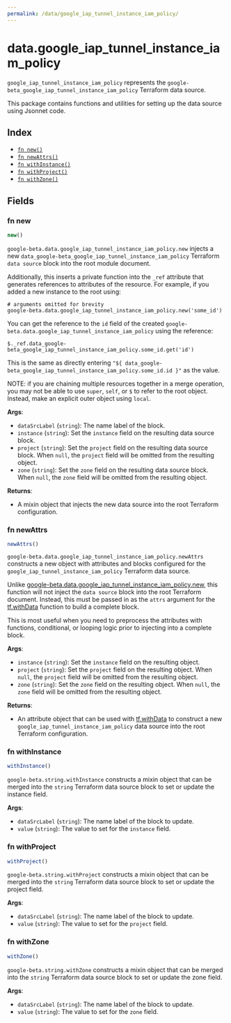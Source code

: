 ```yaml
---
permalink: /data/google_iap_tunnel_instance_iam_policy/
---
```


# data.google_iap_tunnel_instance_iam_policy

`google_iap_tunnel_instance_iam_policy` represents the `google-beta_google_iap_tunnel_instance_iam_policy` Terraform data source.



This package contains functions and utilities for setting up the data source using Jsonnet code.


## Index

* [`fn new()`](#fn-new)
* [`fn newAttrs()`](#fn-newattrs)
* [`fn withInstance()`](#fn-withinstance)
* [`fn withProject()`](#fn-withproject)
* [`fn withZone()`](#fn-withzone)

## Fields

### fn new

```ts
new()
```


`google-beta.data.google_iap_tunnel_instance_iam_policy.new` injects a new `data_google-beta_google_iap_tunnel_instance_iam_policy` Terraform `data source`
block into the root module document.

Additionally, this inserts a private function into the `_ref` attribute that generates references to attributes of the
resource. For example, if you added a new instance to the root using:

    # arguments omitted for brevity
    google-beta.data.google_iap_tunnel_instance_iam_policy.new('some_id')

You can get the reference to the `id` field of the created `google-beta.data.google_iap_tunnel_instance_iam_policy` using the reference:

    $._ref.data_google-beta_google_iap_tunnel_instance_iam_policy.some_id.get('id')

This is the same as directly entering `"${ data_google-beta_google_iap_tunnel_instance_iam_policy.some_id.id }"` as the value.

NOTE: if you are chaining multiple resources together in a merge operation, you may not be able to use `super`, `self`,
or `$` to refer to the root object. Instead, make an explicit outer object using `local`.

**Args**:
  - `dataSrcLabel` (`string`): The name label of the block.
  - `instance` (`string`): Set the `instance` field on the resulting data source block.
  - `project` (`string`): Set the `project` field on the resulting data source block. When `null`, the `project` field will be omitted from the resulting object.
  - `zone` (`string`): Set the `zone` field on the resulting data source block. When `null`, the `zone` field will be omitted from the resulting object.

**Returns**:
- A mixin object that injects the new data source into the root Terraform configuration.


### fn newAttrs

```ts
newAttrs()
```


`google-beta.data.google_iap_tunnel_instance_iam_policy.newAttrs` constructs a new object with attributes and blocks configured for the `google_iap_tunnel_instance_iam_policy`
Terraform data source.

Unlike [google-beta.data.google_iap_tunnel_instance_iam_policy.new](#fn-new), this function will not inject the `data source`
block into the root Terraform document. Instead, this must be passed in as the `attrs` argument for the
[tf.withData](https://github.com/tf-libsonnet/core/tree/main/docs#fn-withdata) function to build a complete block.

This is most useful when you need to preprocess the attributes with functions, conditional, or looping logic prior to
injecting into a complete block.

**Args**:
  - `instance` (`string`): Set the `instance` field on the resulting object.
  - `project` (`string`): Set the `project` field on the resulting object. When `null`, the `project` field will be omitted from the resulting object.
  - `zone` (`string`): Set the `zone` field on the resulting object. When `null`, the `zone` field will be omitted from the resulting object.

**Returns**:
  - An attribute object that can be used with [tf.withData](https://github.com/tf-libsonnet/core/tree/main/docs#fn-withdata) to construct a new `google_iap_tunnel_instance_iam_policy` data source into the root Terraform configuration.


### fn withInstance

```ts
withInstance()
```

`google-beta.string.withInstance` constructs a mixin object that can be merged into the `string`
Terraform data source block to set or update the instance field.



**Args**:
  - `dataSrcLabel` (`string`): The name label of the block to update.
  - `value` (`string`): The value to set for the `instance` field.


### fn withProject

```ts
withProject()
```

`google-beta.string.withProject` constructs a mixin object that can be merged into the `string`
Terraform data source block to set or update the project field.



**Args**:
  - `dataSrcLabel` (`string`): The name label of the block to update.
  - `value` (`string`): The value to set for the `project` field.


### fn withZone

```ts
withZone()
```

`google-beta.string.withZone` constructs a mixin object that can be merged into the `string`
Terraform data source block to set or update the zone field.



**Args**:
  - `dataSrcLabel` (`string`): The name label of the block to update.
  - `value` (`string`): The value to set for the `zone` field.
